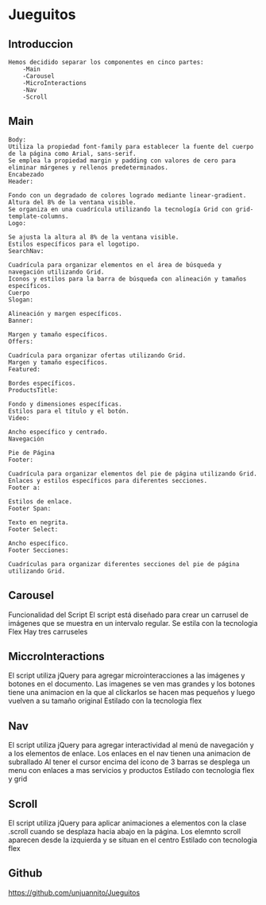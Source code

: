 # Jueguitos

## Introduccion
    Hemos decidido separar los componentes en cinco partes:
        -Main
        -Carousel
        -MicroInteractions
        -Nav
        -Scroll

## Main
    Body:
    Utiliza la propiedad font-family para establecer la fuente del cuerpo de la página como Arial, sans-serif.
    Se emplea la propiedad margin y padding con valores de cero para eliminar márgenes y rellenos predeterminados.
    Encabezado
    Header:

    Fondo con un degradado de colores logrado mediante linear-gradient.
    Altura del 8% de la ventana visible.
    Se organiza en una cuadrícula utilizando la tecnología Grid con grid-template-columns.
    Logo:

    Se ajusta la altura al 8% de la ventana visible.
    Estilos específicos para el logotipo.
    SearchNav:

    Cuadrícula para organizar elementos en el área de búsqueda y navegación utilizando Grid.
    Iconos y estilos para la barra de búsqueda con alineación y tamaños específicos.
    Cuerpo
    Slogan:

    Alineación y margen específicos.
    Banner:

    Margen y tamaño específicos.
    Offers:

    Cuadrícula para organizar ofertas utilizando Grid.
    Margen y tamaño específicos.
    Featured:

    Bordes específicos.
    ProductsTitle:

    Fondo y dimensiones específicas.
    Estilos para el título y el botón.
    Video:

    Ancho específico y centrado.
    Navegación

    Pie de Página
    Footer:

    Cuadrícula para organizar elementos del pie de página utilizando Grid.
    Enlaces y estilos específicos para diferentes secciones.
    Footer a:

    Estilos de enlace.
    Footer Span:

    Texto en negrita.
    Footer Select:

    Ancho específico.
    Footer Secciones:

    Cuadrículas para organizar diferentes secciones del pie de página utilizando Grid.

## Carousel
Funcionalidad del Script
El script está diseñado para crear un carrusel de imágenes que se muestra en un intervalo regular. 
Se estila con la tecnologia Flex
Hay tres carruseles

## MiccroInteractions
El script utiliza jQuery para agregar microinteracciones a las imágenes y botones en el documento.
Las imagenes se ven mas grandes y los botones tiene una animacion en la que al clickarlos se hacen mas pequeños y luego vuelven a su tamaño original
Estilado con la tecnologia flex

## Nav
El script utiliza jQuery para agregar interactividad al menú de navegación y a los elementos de enlace.
Los enlaces en el nav tienen una animacion de subrallado
Al tener el cursor encima del icono de 3 barras se desplega un menu con enlaces a mas servicios y productos
Estilado con tecnologia flex y grid

## Scroll
El script utiliza jQuery para aplicar animaciones a elementos con la clase .scroll cuando se desplaza hacia abajo en la página. 
Los elemnto scroll aparecen desde la izquierda y se situan en el centro
Estilado con tecnologia flex

## Github
https://github.com/unjuannito/Jueguitos